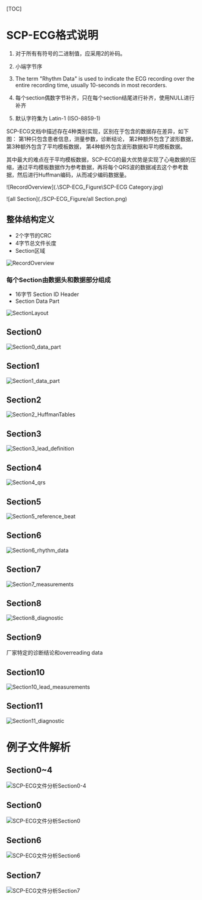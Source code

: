 [TOC]

# SCP-ECG格式说明

1. 对于所有有符号的二进制值，应采用2的补码。

2. 小端字节序

3. The term "Rhythm Data" is used to indicate the ECG recording over the entire recording time, usually 10-seconds in most recorders.

4. 每个section偶数字节补齐，只在每个section结尾进行补齐，使用NULL进行补齐

5. 默认字符集为 Latin-1 (ISO-8859-1) 

SCP-ECG文档中描述存在4种类别实现，区别在于包含的数据存在差异，如下图：
第1种只包含患者信息，测量参数，诊断结论，
第2种额外包含了波形数据，
第3种额外包含了平均模板数据，
第4种额外包含波形数据和平均模板数据。

其中最大的难点在于平均模板数据，SCP-ECG的最大优势是实现了心电数据的压缩，通过平均模板数据作为参考数据，再将每个QRS波的数据减去这个参考数据，然后进行Huffman编码，从而减少编码数据量。

![RecordOverview](.\SCP-ECG_Figure\SCP-ECG Category.jpg)

![all Section](./SCP-ECG_Figure/all Section.png)

## 整体结构定义

- 2个字节的CRC
- 4字节总文件长度
- Section区域

![RecordOverview](.\SCP-ECG_Figure\RecordOverview.png)

### 每个Section由数据头和数据部分组成

- 16字节 Section ID Header
- Section Data Part

![SectionLayout](.\SCP-ECG_Figure\SectionLayout.png)

## Section0

![Section0_data_part](.\SCP-ECG_Figure\Section0_data_part.png)

## Section1

![Section1_data_part](.\SCP-ECG_Figure\Section1_data_part.png)

## Section2

![Section2_HuffmanTables](.\SCP-ECG_Figure\Section2_HuffmanTables.png)

## Section3

![Section3_lead_definition](.\SCP-ECG_Figure\Section3_lead_definition.png)
## Section4

![Section4_qrs](.\SCP-ECG_Figure\Section4_qrs.png)
## Section5

![Section5_reference_beat](.\SCP-ECG_Figure\Section5_reference_beat.png)
## Section6

![Section6_rhythm_data](.\SCP-ECG_Figure\Section6_rhythm_data.png)

## Section7

![Section7_measurements](.\SCP-ECG_Figure\Section7_measurements.png)
## Section8

![Section8_diagnostic](.\SCP-ECG_Figure\Section8_diagnostic.png)
## Section9
厂家特定的诊断结论和overreading data

## Section10

![Section10_lead_measurements](.\SCP-ECG_Figure\Section10_lead_measurements.png)

## Section11

![Section11_diagnostic](.\SCP-ECG_Figure\Section11_diagnostic.png)

# 例子文件解析

## Section0~4

![SCP-ECG文件分析Section0-4](.\image\SCP-ECG文件分析Section0-4.png)

## Section0

![SCP-ECG文件分析Section0](.\image\SCP-ECG文件分析Section0.png)

## Section6

![SCP-ECG文件分析Section6](.\image\SCP-ECG文件分析Section6.png)

## Section7

![SCP-ECG文件分析Section7](.\image\SCP-ECG文件分析Section7.png)